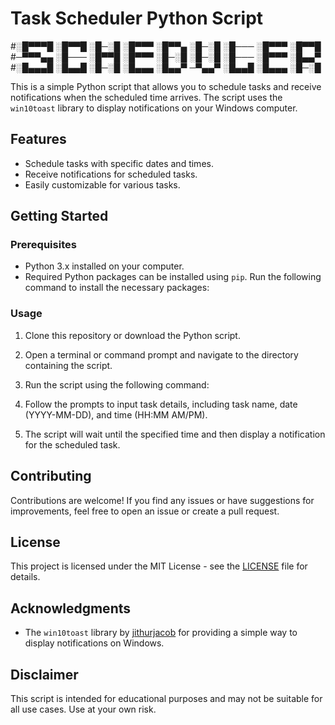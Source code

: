 # Task Scheduler Python Script

#░█▀▀▀█ ░█▀▀█ ░█─░█ ░█▀▀▀ ░█▀▀▄ ░█─░█ ░█─── ░█▀▀▀ ░█▀▀█ 
#─▀▀▀▄▄ ░█─── ░█▀▀█ ░█▀▀▀ ░█─░█ ░█─░█ ░█─── ░█▀▀▀ ░█▄▄▀ 
#░█▄▄▄█ ░█▄▄█ ░█─░█ ░█▄▄▄ ░█▄▄▀ ─▀▄▄▀ ░█▄▄█ ░█▄▄▄ ░█─░█

This is a simple Python script that allows you to schedule tasks and receive notifications when the scheduled time arrives. The script uses the `win10toast` library to display notifications on your Windows computer.

## Features

- Schedule tasks with specific dates and times.
- Receive notifications for scheduled tasks.
- Easily customizable for various tasks.

## Getting Started

### Prerequisites

- Python 3.x installed on your computer.
- Required Python packages can be installed using `pip`. Run the following command to install the necessary packages:


### Usage

1. Clone this repository or download the Python script.

2. Open a terminal or command prompt and navigate to the directory containing the script.

3. Run the script using the following command:

4. Follow the prompts to input task details, including task name, date (YYYY-MM-DD), and time (HH:MM AM/PM).

5. The script will wait until the specified time and then display a notification for the scheduled task.

## Contributing

Contributions are welcome! If you find any issues or have suggestions for improvements, feel free to open an issue or create a pull request.

## License

This project is licensed under the MIT License - see the [LICENSE](LICENSE) file for details.

## Acknowledgments

- The `win10toast` library by [jithurjacob](https://github.com/jithurjacob) for providing a simple way to display notifications on Windows.

## Disclaimer

This script is intended for educational purposes and may not be suitable for all use cases. Use at your own risk.
